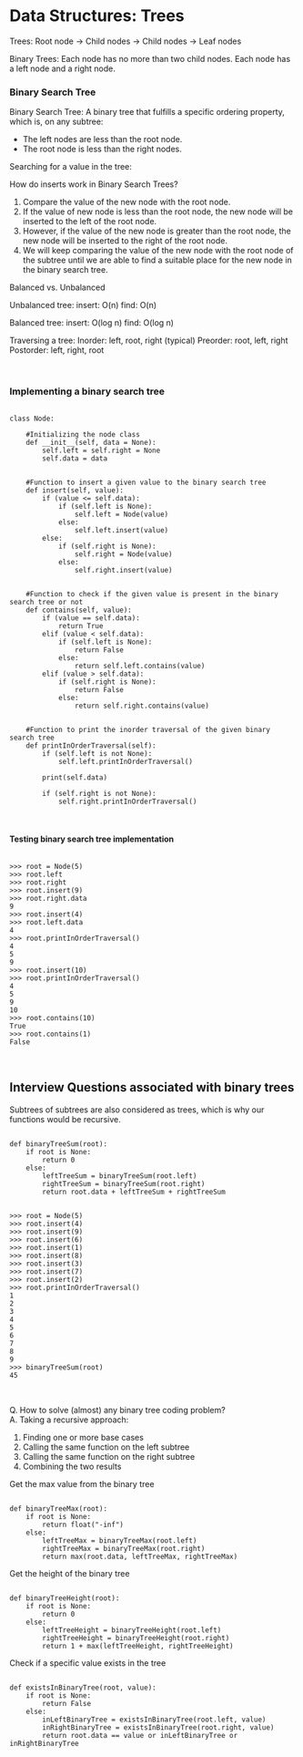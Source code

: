 <h1> Data Structures: Trees </h1>

Trees:
Root node -> Child nodes -> Child nodes -> Leaf nodes

Binary Trees: Each node has no more than two child nodes.
Each node has a left node and a right node.

<h3> Binary Search Tree </h3>
Binary Search Tree: A binary tree that fulfills a specific ordering property, which is, on any subtree:
<ul>
  <li> The left nodes are less than the root node. </li>
  <li> The root node is less than the right nodes. </li>
</ul>

Searching for a value in the tree:


How do inserts work in Binary Search Trees?

<ol>
  <li> Compare the value of the new node with the root node. </li>
  <li> If the value of new node is less than the root node, the new node will be inserted to the left of the root node. </li>
  <li> However, if the value of the new node is greater than the root node, the new node will be inserted to the right of the root node. </li>
  <li> We will keep comparing the value of the new node with the root node of the subtree until we are able to find a suitable place for the new node in the binary search tree. </li>
</ol>
  
Balanced vs. Unbalanced 

Unbalanced tree:
insert: O(n)
find: O(n)

Balanced tree:
insert: O(log n)
find: O(log n)

Traversing a tree:
Inorder: left, root, right (typical)
Preorder: root, left, right
Postorder: left, right, root

<br>
<h3> Implementing a binary search tree </h3>

<pre><code class="python">              
class Node:

    #Initializing the node class
    def __init__(self, data = None):
        self.left = self.right = None
        self.data = data


    #Function to insert a given value to the binary search tree
    def insert(self, value):
        if (value <= self.data):
            if (self.left is None):
                self.left = Node(value)
            else:
                self.left.insert(value)
        else:
            if (self.right is None):
                self.right = Node(value)
            else:
                self.right.insert(value)


    #Function to check if the given value is present in the binary search tree or not
    def contains(self, value):
        if (value == self.data):
            return True
        elif (value < self.data):
            if (self.left is None):
                return False
            else:
                return self.left.contains(value)
        elif (value > self.data):
            if (self.right is None):
                return False
            else:
                return self.right.contains(value)


    #Function to print the inorder traversal of the given binary search tree 
    def printInOrderTraversal(self):
        if (self.left is not None):
            self.left.printInOrderTraversal()
          
        print(self.data)
  
        if (self.right is not None):
            self.right.printInOrderTraversal()
</code></pre>

<br>

<h4> Testing binary search tree implementation </h4>
<pre><code class="python">
>>> root = Node(5)
>>> root.left
>>> root.right
>>> root.insert(9)
>>> root.right.data
9
>>> root.insert(4)
>>> root.left.data
4
>>> root.printInOrderTraversal()
4
5
9
>>> root.insert(10)
>>> root.printInOrderTraversal()
4
5
9
10
>>> root.contains(10)
True
>>> root.contains(1)
False
</code></pre>


<br>

<h2> Interview Questions associated with binary trees </h2>
<p> Subtrees of subtrees are also considered as trees, which is why our functions would be recursive. </p>


<pre><code class="python">
def binaryTreeSum(root):
    if root is None:
        return 0
    else:
        leftTreeSum = binaryTreeSum(root.left)
        rightTreeSum = binaryTreeSum(root.right)
        return root.data + leftTreeSum + rightTreeSum
</code></pre>


<pre><code class="python">
>>> root = Node(5)
>>> root.insert(4)
>>> root.insert(9)
>>> root.insert(6)
>>> root.insert(1)
>>> root.insert(8)
>>> root.insert(3)
>>> root.insert(7)
>>> root.insert(2)
>>> root.printInOrderTraversal()
1
2
3
4
5
6
7
8
9
>>> binaryTreeSum(root)
45
</code></pre>

<br>

<p> 
Q. How to solve (almost) any binary tree coding problem?
<br>
A. Taking a recursive approach:
<ol>
  <li> Finding one or more base cases </li>
  <li> Calling the same function on the left subtree </li>
  <li> Calling the same function on the right subtree </li>
  <li> Combining the two results </li>
</ol>
</p>

Get the max value from the binary tree
<pre><code class="python">
def binaryTreeMax(root):
    if root is None:
        return float("-inf")
    else:
        leftTreeMax = binaryTreeMax(root.left)
        rightTreeMax = binaryTreeMax(root.right)
        return max(root.data, leftTreeMax, rightTreeMax)
</code></pre>

Get the height of the binary tree
<pre><code class="python">
def binaryTreeHeight(root):
    if root is None:
        return 0
    else:
        leftTreeHeight = binaryTreeHeight(root.left)
        rightTreeHeight = binaryTreeHeight(root.right)
        return 1 + max(leftTreeHeight, rightTreeHeight)
</code></pre>

Check if a specific value exists in the tree
<pre><code class="python">
def existsInBinaryTree(root, value):
    if root is None:
        return False
    else:
        inLeftBinaryTree = existsInBinaryTree(root.left, value)
        inRightBinaryTree = existsInBinaryTree(root.right, value)
        return root.data == value or inLeftBinaryTree or inRightBinaryTree
</code></pre>


<pre><code class="python">
</code></pre>
